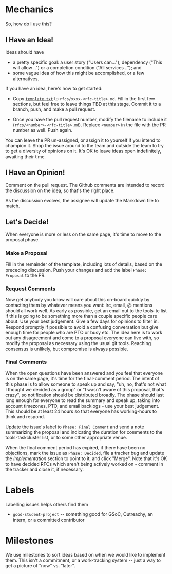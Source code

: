 # Mechanics

So, how do I use this?

## I Have an Idea!

Ideas should have
 * a pretty specific goal: a user story ("Users can..."), dependency ("This will allow ..") or a completion condition ("All services .."); and
 * some vague idea of how this might be accomplished, or a few alternatives.

If you have an idea, here's how to get started:

* Copy [`template.txt`](template.txt) to `rfcs/xxxx-<rfc-title>.md`.
  Fill in the first few sections, but feel free to leave things TBD at this stage.
  Commit it to a branch, push, and make a pull request.

* Once you have the pull request number, modify the filename to include it (`rfcs/<number>-<rfc-title>.md`).
  Replace `<number>` in the file with the PR number as well.
  Push again.

You can leave the PR un-assigned, or assign it to yourself if you intend to champion it.
Shop the issue around to the team and outside the team to try to get a diversity of opinions on it.
It's OK to leave ideas open indefinitely, awaiting their time.

## I Have an Opinion!

Comment on the pull request.
The Github comments are intended to record the discussion on the idea, so that's the right place.

As the discussion evolves, the assignee will update the Markdown file to match.

## Let's Decide!

When everyone is more or less on the same page, it's time to move to the proposal phase.

### Make a Proposal

Fill in the remainder of the template, including lots of details, based on the preceding discussion.
Push your changes and add the label `Phase: Proposal` to the PR.

### Request Comments

Now get anybody you know will care about this on-board quickly by contacting
them by whatever means you want: irc, email, @ mentions should all work well.
As early as possible, get an email out to the tools-tc list if this is going to
be something more than a couple specific people care about. Use your best
judgement.  Give a few days for opinions to filter in. Respond promptly if
possible to avoid a confusing conversation but give enough time for people who
are PTO or busy etc.  The idea here is to work out any disagreement and come to
a proposal everyone can live with, so modify the proposal as necessary using
the usual git tools.  Reaching consensus is unlikely, but compromise is always
possible.

### Final Comments

When the open questions have been answered and you feel that everyone is on the
same page, it's time for the final-comment period.  The intent of this phase is
to allow someone to speak up and say, "uh, no, that's not what I thought we
decided as a group" or "I wasn't aware of this proposal, that's crazy", so
notification should be distributed broadly.  The phase should last long enough
for everyone to read the summary and speak up, taking into account timezones,
PTO, and email backlogs - use your best judgement.  This should be at least 24
hours so that everyone has working-hours to think and respond.

Update the issue's label to `Phase: Final Comment` and send a note summarizing
the proposal and indicating the duration for comments to the tools-taskcluster
list, or to some other appropriate venue.

When the final comment period has expired, if there have been no objections,
mark the issue as `Phase: Decided`, file a tracker bug and update the
*Implementation* section to point to it, and click "Merge".  Note that it's OK
to have decided RFCs which aren't being actively worked on - comment in the
tracker and close it, if necessary.

# Labels

Labelling issues helps others find them

* `good-student-project` -- something good for GSoC, Outreachy, an intern, or a committed contributor

# Milestones

We use milestones to sort ideas based on when we would like to implement them.
This isn't a commitment, or a work-tracking system -- just a way to get a picture of "now" vs. "later".
